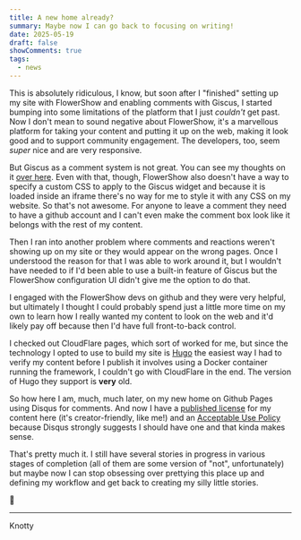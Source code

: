 ```yaml
---
title: A new home already?
summary: Maybe now I can go back to focusing on writing!
date: 2025-05-19
draft: false
showComments: true
tags:
  - news
---
```

This is absolutely ridiculous, I know, but soon after I "finished" setting up my site with FlowerShow and enabling comments with Giscus, I started bumping into some limitations of the platform that I just *couldn't* get past.  Now I don't mean to sound negative about FlowerShow, it's a marvellous platform for taking your content and putting it up on the web, making it look good and to support community engagement.  The developers, too, seem *super* nice and are very responsive.

But Giscus as a comment system is not great.  You can see my thoughts on it [over here](/news/2025-04-22).  Even with that, though, FlowerShow also doesn't have a way to specify a custom CSS to apply to the Giscus widget and because it is loaded inside an iframe there's no way for me to style it with any CSS on my website.  So that's not awesome.  For anyone to leave a comment they need to have a github account and I can't even make the comment box look like it belongs with the rest of my content.

Then I ran into another problem where comments and reactions weren't showing up on my site or they would appear on the wrong pages.  Once I understood the reason for that I was able to work around it, but I wouldn't have needed to if I'd been able to use a built-in feature of Giscus but the FlowerShow configuration UI didn't give me the option to do that.

I engaged with the FlowerShow devs on github and they were very helpful, but ultimately I thought I could probably spend just a little more time on my own to learn how I really wanted my content to look on the web and it'd likely pay off because then I'd have full front-to-back control.

I checked out CloudFlare pages, which sort of worked for me, but since the technology I opted to use to build my site is [Hugo](https://gohugo.io/) the easiest way I had to verify my content before I publish it involves using a Docker container running the framework, I couldn't go with CloudFlare in the end. The version of Hugo they support is **very** old.

So how here I am, much, much later, on my new home on Github Pages using Disqus for comments.  And now I have a [published license](/legal/License) for my content here (it's creator-friendly, like me!) and an [Acceptable Use Policy](/legal/Acceptable_Use_Policy) because Disqus strongly suggests I should have one and that kinda makes sense.

That's pretty much it. I still have several stories in progress in various stages of completion (all of them are some version of "not", unfortunately) but maybe now I can stop obsessing over prettying this place up and defining my workflow and get back to creating my silly little stories.

🤩

***
<signature>Knotty</signature>
